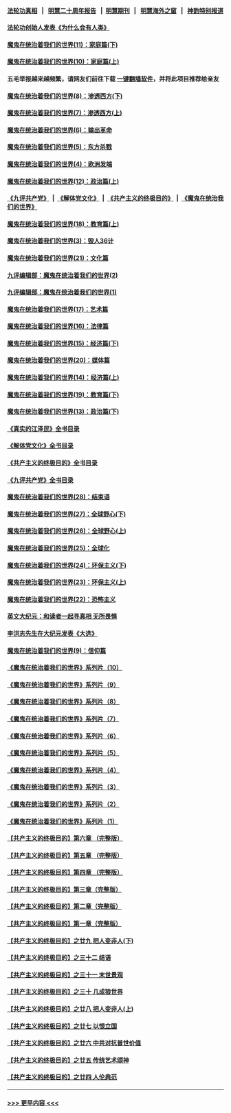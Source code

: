 #### [法轮功真相](https://github.com/gfw-breaker/truth/blob/master/README.md?t=0) &nbsp;&nbsp;|&nbsp;&nbsp; [明慧二十周年报告](https://github.com/gfw-breaker/mh-reports/blob/master/README.md?t=0) &nbsp;&nbsp;|&nbsp;&nbsp;[明慧期刊](https://github.com/gfw-breaker/mh-qikan) &nbsp;&nbsp;|&nbsp;&nbsp; [明慧海外之窗](https://github.com/gfw-breaker/mh-news/blob/master/README.md?t=0) &nbsp;&nbsp;|&nbsp;&nbsp; [神韵特别报道](https://github.com/gfw-breaker/mh-news/blob/master/shenyun.md?t=0)
#### [法轮功创始人发表《为什么会有人类》](../pages/nsc422/n13912117.md?t=02030643) 
#### [魔鬼在统治着我们的世界(11)：家庭篇(下)](../pages/nsc422/n10440961.md?t=02030643) 
#### [魔鬼在统治着我们的世界(10)：家庭篇(上)](../pages/nsc422/n10435448.md?t=02030643) 
#### 五毛举报越来越频繁，请网友们前往下载 [一键翻墙软件](https://github.com/gfw-breaker/ssr-accounts)，并将此项目推荐给亲友
#### [魔鬼在统治着我们的世界(8)：渗透西方(下)](../pages/nsc422/n10429603.md?t=02030643) 
#### [魔鬼在统治着我们的世界(7)：渗透西方(上)](../pages/nsc422/n10426013.md?t=02030643) 
#### [魔鬼在统治着我们的世界(6)：输出革命](../pages/nsc422/n10421536.md?t=02030643) 
#### [魔鬼在统治着我们的世界(5)：东方杀戮](../pages/nsc422/n10417707.md?t=02030643) 
#### [魔鬼在统治着我们的世界(4)：欧洲发端](../pages/nsc422/n10414890.md?t=02030643) 
#### [魔鬼在统治着我们的世界(12)：政治篇(上)](../pages/nsc422/n10444576.md?t=02030643) 
#### [《九评共产党》](https://github.com/begood0513/9ping.md/blob/master/README.md) &nbsp;|&nbsp; [《解体党文化》](../../../../jtdwh.md/blob/master/README.md)  &nbsp;|&nbsp; [《共产主义的终极目的》](../../../../gczydzjmd.md/blob/master/README.md) &nbsp;|&nbsp; [《魔鬼在统治我们的世界》](../../../../mgztzwmdsj.md/blob/master/README.md) 
#### [魔鬼在统治着我们的世界(18)：教育篇(上)](../pages/nsc422/n10526970.md?t=02030643) 
#### [魔鬼在统治着我们的世界(3)：毁人36计](../pages/nsc422/n10411583.md?t=02030643) 
#### [魔鬼在统治着我们的世界(21)：文化篇](../pages/nsc422/n10597706.md?t=02030643) 
#### [九评编辑部：魔鬼在统治着我们的世界(2)](../pages/nsc422/n10410036.md?t=02030643) 
#### [九评编辑部：魔鬼在统治着我们的世界(1)](../pages/nsc422/n10406825.md?t=02030643) 
#### [魔鬼在统治着我们的世界(17)：艺术篇](../pages/nsc422/n10499093.md?t=02030643) 
#### [魔鬼在统治着我们的世界(16)：法律篇](../pages/nsc422/n10485969.md?t=02030643) 
#### [魔鬼在统治着我们的世界(15)：经济篇(下)](../pages/nsc422/n10469975.md?t=02030643) 
#### [魔鬼在统治着我们的世界(20)：媒体篇](../pages/nsc422/n10586579.md?t=02030643) 
#### [魔鬼在统治着我们的世界(14)：经济篇(上)](../pages/nsc422/n10457370.md?t=02030643) 
#### [魔鬼在统治着我们的世界(19)：教育篇(下)](../pages/nsc422/n10564808.md?t=02030643) 
#### [魔鬼在统治着我们的世界(13)：政治篇(下)](../pages/nsc422/n10448270.md?t=02030643) 
#### [《真实的江泽民》全书目录](../pages/nsc422/n13721399.md?t=02030643) 
#### [《解体党文化》全书目录](../pages/nsc422/n13721157.md?t=02030643) 
#### [《共产主义的终极目的》全书目录](../pages/nsc422/n13721048.md?t=02030643) 
#### [《九评共产党》全书目录](../pages/nsc422/n13708085.md?t=02030643) 
#### [魔鬼在统治着我们的世界(28)：结束语](../pages/nsc422/n10936246.md?t=02030643) 
#### [魔鬼在统治着我们的世界(27)：全球野心(下)](../pages/nsc422/n10928319.md?t=02030643) 
#### [魔鬼在统治着我们的世界(26)：全球野心(上)](../pages/nsc422/n10900318.md?t=02030643) 
#### [魔鬼在统治着我们的世界(25)：全球化](../pages/nsc422/n10788205.md?t=02030643) 
#### [魔鬼在统治着我们的世界(24)：环保主义(下)](../pages/nsc422/n10695307.md?t=02030643) 
#### [魔鬼在统治着我们的世界(23)：环保主义(上)](../pages/nsc422/n10688613.md?t=02030643) 
#### [魔鬼在统治着我们的世界(22)：恐怖主义](../pages/nsc422/n10614727.md?t=02030643) 
#### [英文大纪元：和读者一起寻真相 无所畏惧](../pages/nsc422/n12542027.md?t=02030643) 
#### [李洪志先生在大纪元发表《大选》](../pages/nsc422/n12534746.md?t=02030643) 
#### [魔鬼在统治着我们的世界(9)：信仰篇](../pages/nsc422/n10432159.md?t=02030643) 
#### [《魔鬼在统治着我们的世界》系列片（10）](../pages/nsc422/n12292670.md?t=02030643) 
#### [《魔鬼在统治着我们的世界》系列片（9）](../pages/nsc422/n12290859.md?t=02030643) 
#### [《魔鬼在统治着我们的世界》系列片（8）](../pages/nsc422/n12287445.md?t=02030643) 
#### [《魔鬼在统治着我们的世界》系列片（7）](../pages/nsc422/n12283425.md?t=02030643) 
#### [《魔鬼在统治着我们的世界》系列片（6）](../pages/nsc422/n12282314.md?t=02030643) 
#### [《魔鬼在统治着我们的世界》系列片（5）](../pages/nsc422/n12281419.md?t=02030643) 
#### [《魔鬼在统治着我们的世界》系列片（4）](../pages/nsc422/n12274024.md?t=02030643) 
#### [《魔鬼在统治着我们的世界》系列片（3）](../pages/nsc422/n12271322.md?t=02030643) 
#### [《魔鬼在统治着我们的世界》系列片（2）](../pages/nsc422/n12269049.md?t=02030643) 
#### [《魔鬼在统治着我们的世界》系列片（1）](../pages/nsc422/n12267575.md?t=02030643) 
#### [【共产主义的终极目的】第六章 （完整版）](../pages/nsc422/n11428913.md?t=02030643) 
#### [【共产主义的终极目的】第五章 （完整版）](../pages/nsc422/n11428912.md?t=02030643) 
#### [【共产主义的终极目的】第四章 （完整版）](../pages/nsc422/n11428907.md?t=02030643) 
#### [【共产主义的终极目的】第三章（完整版）](../pages/nsc422/n11428848.md?t=02030643) 
#### [【共产主义的终极目的】第二章（完整版）](../pages/nsc422/n11428831.md?t=02030643) 
#### [【共产主义的终极目的】第一章（完整版）](../pages/nsc422/n11417651.md?t=02030643) 
#### [【共产主义的终极目的】之廿九 把人变非人(下)](../pages/nsc422/n11344140.md?t=02030643) 
#### [【共产主义的终极目的】之三十二 结语](../pages/nsc422/n11360535.md?t=02030643) 
#### [【共产主义的终极目的】之三十一 末世景观](../pages/nsc422/n11351129.md?t=02030643) 
#### [【共产主义的终极目的】之三十 几成狼世界](../pages/nsc422/n11348280.md?t=02030643) 
#### [【共产主义的终极目的】之廿八 把人变非人(上)](../pages/nsc422/n11340492.md?t=02030643) 
#### [【共产主义的终极目的】之廿七 以恨立国](../pages/nsc422/n11336944.md?t=02030643) 
#### [【共产主义的终极目的】之廿六 中共对抗普世价值](../pages/nsc422/n11324785.md?t=02030643) 
#### [【共产主义的终极目的】之廿五 传统艺术颂神](../pages/nsc422/n11296396.md?t=02030643) 
#### [【共产主义的终极目的】之廿四 人伦典范](../pages/nsc422/n11296397.md?t=02030643) 

----
#### [ >>> 更早内容 <<< ](../indexes/nsc422-earlier.md)
